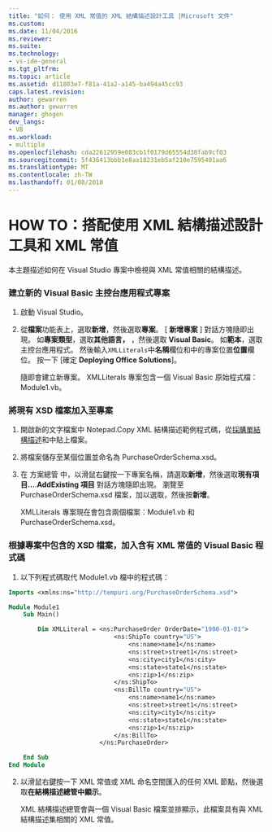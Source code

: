 ```yaml
---
title: "如何： 使用 XML 常值的 XML 結構描述設計工具 |Microsoft 文件"
ms.custom: 
ms.date: 11/04/2016
ms.reviewer: 
ms.suite: 
ms.technology:
- vs-ide-general
ms.tgt_pltfrm: 
ms.topic: article
ms.assetid: d11803e7-f81a-41a2-a145-ba494a45cc93
caps.latest.revision: 
author: gewarren
ms.author: gewarren
manager: ghogen
dev_langs:
- VB
ms.workload:
- multiple
ms.openlocfilehash: cda22612959e083cb1f0179d65554d38fab9cf03
ms.sourcegitcommit: 5f436413bbb1e8aa18231eb5af210e7595401aa6
ms.translationtype: MT
ms.contentlocale: zh-TW
ms.lasthandoff: 01/08/2018
---
```

# <a name="how-to-use-the-xml-schema-designer-with-xml-literals"></a>HOW TO：搭配使用 XML 結構描述設計工具和 XML 常值
本主題描述如何在 Visual Studio 專案中檢視與 XML 常值相關的結構描述。  
  
### <a name="to-create-a-new-visual-basic-console-application-project"></a>建立新的 Visual Basic 主控台應用程式專案  
  
1.  啟動 Visual Studio。  
  
2.  從**檔案**功能表上，選取**新增**，然後選取**專案**。 [ **新增專案** ] 對話方塊隨即出現。 如**專案類型**，選取**其他語言，** ，然後選取  **Visual Basic**。 如**範本**，選取 主控台應用程式。 然後輸入`XMLLiterals`中**名稱**欄位和中的專案位置**位置**欄位。 按一下 [確定 **Deploying Office Solutions**]。  
  
     隨即會建立新專案。 XMLLiterals 專案包含一個 Visual Basic 原始程式檔：Module1.vb。  
  
### <a name="to-add-an-existing-xsd-file-to-the-project"></a>將現有 XSD 檔案加入至專案  
  
1.  開啟新的文字檔案中 Notepad.Copy XML 結構描述範例程式碼，從[採購單結構描述](../xml-tools/sample-xsd-file-simple-schema.md)和中貼上檔案。  
  
2.  將檔案儲存至某個位置並命名為 PurchaseOrderSchema.xsd。  
  
3.  在 方案總管 中，以滑鼠右鍵按一下專案名稱，請選取**新增**，然後選取**現有項目...**.**AddExisting 項目** 對話方塊隨即出現。 瀏覽至 PurchaseOrderSchema.xsd 檔案，加以選取，然後按**新增**。  
  
     XMLLiterals 專案現在會包含兩個檔案：Module1.vb 和 PurchaseOrderSchema.xsd。  
  
### <a name="to-add-visual-basic-code-with-an-xml-literal-based-on-the-xsd-file-included-in-the-project"></a>根據專案中包含的 XSD 檔案，加入含有 XML 常值的 Visual Basic 程式碼  
  
1.  以下列程式碼取代 Module1.vb 檔中的程式碼：  
  
   ```vb
   Imports <xmlns:ns="http://tempuri.org/PurchaseOrderSchema.xsd">  
  
   Module Module1  
       Sub Main()  
  
           Dim XMLLiteral = <ns:PurchaseOrder OrderDate="1900-01-01">  
                                <ns:ShipTo country="US">  
                                    <ns:name>name1</ns:name>  
                                    <ns:street>street1</ns:street>  
                                    <ns:city>city1</ns:city>  
                                    <ns:state>state1</ns:state>  
                                    <ns:zip>1</ns:zip>  
                                </ns:ShipTo>  
                                <ns:BillTo country="US">  
                                    <ns:name>name1</ns:name>  
                                    <ns:street>street1</ns:street>  
                                    <ns:city>city1</ns:city>  
                                    <ns:state>state1</ns:state>  
                                    <ns:zip>1</ns:zip>  
                                </ns:BillTo>  
                            </ns:PurchaseOrder>  
  
       End Sub  
   End Module  
   ```
  
2.  以滑鼠右鍵按一下 XML 常值或 XML 命名空間匯入的任何 XML 節點，然後選取**在結構描述總管中顯示**。  
  
     XML 結構描述總管會與一個 Visual Basic 檔案並排顯示，此檔案具有與 XML 結構描述集相關的 XML 常值。